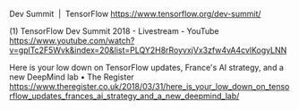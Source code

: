 Dev Summit  |  TensorFlow
 https://www.tensorflow.org/dev-summit/

(1) TensorFlow Dev Summit 2018 - Livestream - YouTube
 https://www.youtube.com/watch?v=gplTc2F5Wvk&index=20&list=PLQY2H8rRoyvxjVx3zfw4vA4cvlKogyLNN

Here is your low down on TensorFlow updates, France's AI strategy, and a new DeepMind lab • The Register
 https://www.theregister.co.uk/2018/03/31/here_is_your_low_down_on_tensorflow_updates_frances_ai_strategy_and_a_new_deepmind_lab/

